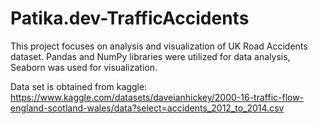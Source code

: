 # Patika.dev-TrafficAccidents
This project focuses on analysis and visualization of UK Road Accidents dataset. Pandas and NumPy libraries were utilized for data analysis, Seaborn was used for visualization.

Data set is obtained from kaggle: https://www.kaggle.com/datasets/daveianhickey/2000-16-traffic-flow-england-scotland-wales/data?select=accidents_2012_to_2014.csv
